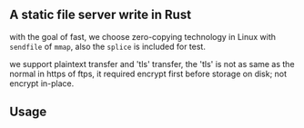 ## A static file server write in Rust

with the goal of fast, we choose zero-copying technology in Linux with `sendfile` of `mmap`, also the `splice` is included for test.

we support plaintext transfer and 'tls' transfer, the 'tls' is not as same as the normal in https of ftps, it required encrypt first before storage on disk; not encrypt in-place.

## Usage
